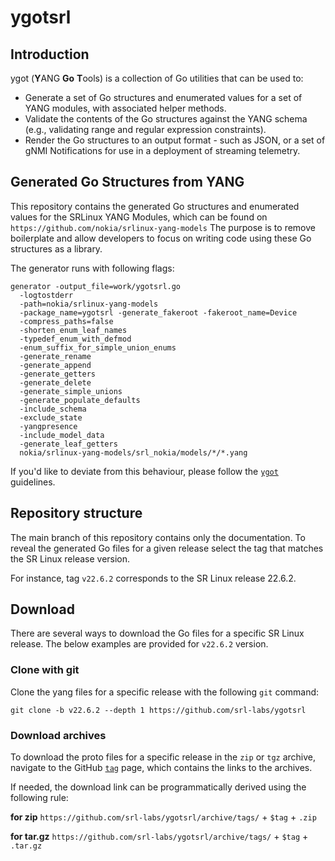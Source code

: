 
# ygotsrl

## Introduction
ygot (**Y**ANG **Go** **T**ools) is a collection of Go utilities that can be used to:

 * Generate a set of Go structures and enumerated values for a set of YANG modules, with associated helper methods.
 * Validate the contents of the Go structures against the YANG schema (e.g., validating range and regular expression constraints).
 * Render the Go structures to an output format - such as JSON, or a set of gNMI Notifications for use in a deployment of streaming telemetry.

## Generated Go Structures from YANG
This repository contains the generated Go structures and enumerated values for the SRLinux YANG Modules, which can be found on `https://github.com/nokia/srlinux-yang-models`
The purpose is to remove boilerplate and allow developers to focus on writing code using these Go structures as a library.

The generator runs with following flags:
```
generator -output_file=work/ygotsrl.go
  -logtostderr
  -path=nokia/srlinux-yang-models 
  -package_name=ygotsrl -generate_fakeroot -fakeroot_name=Device 
  -compress_paths=false 
  -shorten_enum_leaf_names 
  -typedef_enum_with_defmod 
  -enum_suffix_for_simple_union_enums 
  -generate_rename 
  -generate_append 
  -generate_getters 
  -generate_delete 
  -generate_simple_unions 
  -generate_populate_defaults 
  -include_schema 
  -exclude_state 
  -yangpresence 
  -include_model_data 
  -generate_leaf_getters 
  nokia/srlinux-yang-models/srl_nokia/models/*/*.yang
```
If you'd like to deviate from this behaviour, please follow the [`ygot`](https://github.com/openconfig/ygot) guidelines.

## Repository structure
The main branch of this repository contains only the documentation. To reveal the generated Go files for a given release select the tag that matches the SR Linux release version.

For instance, tag `v22.6.2` corresponds to the SR Linux release 22.6.2.

## Download
There are several ways to download the Go files for a specific SR Linux release. The below examples are provided for `v22.6.2` version.

### Clone with git
Clone the yang files for a specific release with the following `git` command:
```
git clone -b v22.6.2 --depth 1 https://github.com/srl-labs/ygotsrl
```

### Download archives
To download the proto files for a specific release in the `zip` or `tgz` archive, navigate to the GitHub [`tag`](https://github.com/srl-labs/ygotsrl/tags) page, which contains the links to the archives.

If needed, the download link can be programmatically derived using the following rule:

**for zip**
`https://github.com/srl-labs/ygotsrl/archive/tags/` + `$tag` + `.zip`

**for tar.gz**
`https://github.com/srl-labs/ygotsrl/archive/tags/` + `$tag` + `.tar.gz`